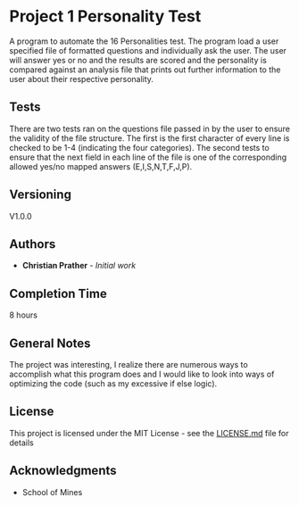 # Project 1 Personality Test

A program to automate the 16 Personalities test. The program load a user specified file of formatted
questions and individually ask the user. The user will answer yes or no and the results are scored and
the personality is compared against an analysis file that prints out further information to the user about
their respective personality.

## Tests

There are two tests ran on the questions file passed in by the user to ensure the validity of the file
structure. The first is the first character of every line is checked to be 1-4 (indicating the four categories).
The second tests to ensure that the next field in each line of the file is one of the corresponding allowed
yes/no mapped answers (E,I,S,N,T,F,J,P).

## Versioning
V1.0.0
## Authors

* **Christian Prather** - *Initial work*

## Completion Time
8 hours

## General Notes
The project was interesting, I realize there are numerous ways to accomplish what this program does and I
would like to look into ways of optimizing the code (such as my excessive if else logic).

## License

This project is licensed under the MIT License - see the [LICENSE.md](LICENSE.md) file for details

## Acknowledgments

* School of Mines
